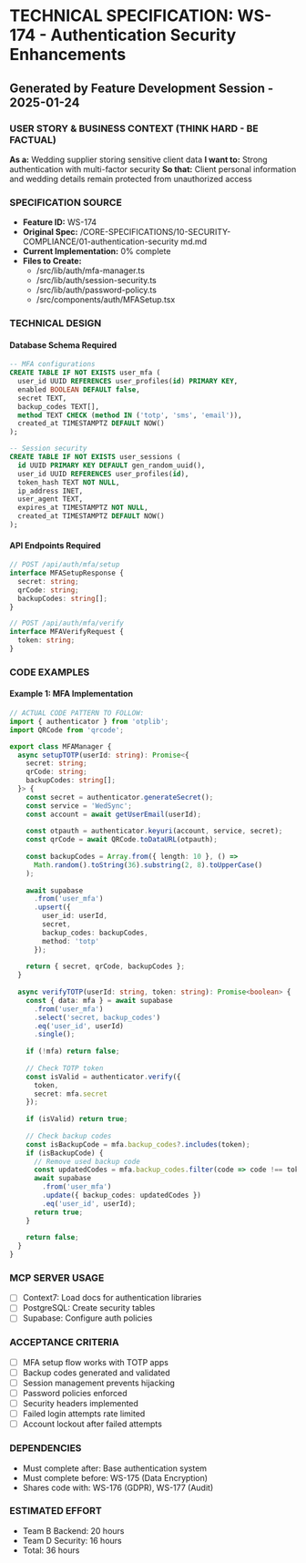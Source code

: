 # TECHNICAL SPECIFICATION: WS-174 - Authentication Security Enhancements
## Generated by Feature Development Session - 2025-01-24

### USER STORY & BUSINESS CONTEXT (THINK HARD - BE FACTUAL)
**As a:** Wedding supplier storing sensitive client data
**I want to:** Strong authentication with multi-factor security
**So that:** Client personal information and wedding details remain protected from unauthorized access

### SPECIFICATION SOURCE
- **Feature ID:** WS-174
- **Original Spec:** /CORE-SPECIFICATIONS/10-SECURITY-COMPLIANCE/01-authentication-security md.md
- **Current Implementation:** 0% complete
- **Files to Create:**
  - /src/lib/auth/mfa-manager.ts
  - /src/lib/auth/session-security.ts
  - /src/lib/auth/password-policy.ts
  - /src/components/auth/MFASetup.tsx

### TECHNICAL DESIGN

#### Database Schema Required
```sql
-- MFA configurations
CREATE TABLE IF NOT EXISTS user_mfa (
  user_id UUID REFERENCES user_profiles(id) PRIMARY KEY,
  enabled BOOLEAN DEFAULT false,
  secret TEXT,
  backup_codes TEXT[],
  method TEXT CHECK (method IN ('totp', 'sms', 'email')),
  created_at TIMESTAMPTZ DEFAULT NOW()
);

-- Session security
CREATE TABLE IF NOT EXISTS user_sessions (
  id UUID PRIMARY KEY DEFAULT gen_random_uuid(),
  user_id UUID REFERENCES user_profiles(id),
  token_hash TEXT NOT NULL,
  ip_address INET,
  user_agent TEXT,
  expires_at TIMESTAMPTZ NOT NULL,
  created_at TIMESTAMPTZ DEFAULT NOW()
);
```

#### API Endpoints Required
```typescript
// POST /api/auth/mfa/setup
interface MFASetupResponse {
  secret: string;
  qrCode: string;
  backupCodes: string[];
}

// POST /api/auth/mfa/verify
interface MFAVerifyRequest {
  token: string;
}
```

### CODE EXAMPLES

#### Example 1: MFA Implementation
```typescript
// ACTUAL CODE PATTERN TO FOLLOW:
import { authenticator } from 'otplib';
import QRCode from 'qrcode';

export class MFAManager {
  async setupTOTP(userId: string): Promise<{
    secret: string;
    qrCode: string;
    backupCodes: string[];
  }> {
    const secret = authenticator.generateSecret();
    const service = 'WedSync';
    const account = await getUserEmail(userId);
    
    const otpauth = authenticator.keyuri(account, service, secret);
    const qrCode = await QRCode.toDataURL(otpauth);
    
    const backupCodes = Array.from({ length: 10 }, () => 
      Math.random().toString(36).substring(2, 8).toUpperCase()
    );
    
    await supabase
      .from('user_mfa')
      .upsert({
        user_id: userId,
        secret,
        backup_codes: backupCodes,
        method: 'totp'
      });
    
    return { secret, qrCode, backupCodes };
  }
  
  async verifyTOTP(userId: string, token: string): Promise<boolean> {
    const { data: mfa } = await supabase
      .from('user_mfa')
      .select('secret, backup_codes')
      .eq('user_id', userId)
      .single();
    
    if (!mfa) return false;
    
    // Check TOTP token
    const isValid = authenticator.verify({
      token,
      secret: mfa.secret
    });
    
    if (isValid) return true;
    
    // Check backup codes
    const isBackupCode = mfa.backup_codes?.includes(token);
    if (isBackupCode) {
      // Remove used backup code
      const updatedCodes = mfa.backup_codes.filter(code => code !== token);
      await supabase
        .from('user_mfa')
        .update({ backup_codes: updatedCodes })
        .eq('user_id', userId);
      return true;
    }
    
    return false;
  }
}
```

### MCP SERVER USAGE
- [ ] Context7: Load docs for authentication libraries
- [ ] PostgreSQL: Create security tables
- [ ] Supabase: Configure auth policies

### ACCEPTANCE CRITERIA
- [ ] MFA setup flow works with TOTP apps
- [ ] Backup codes generated and validated
- [ ] Session management prevents hijacking
- [ ] Password policies enforced
- [ ] Security headers implemented
- [ ] Failed login attempts rate limited
- [ ] Account lockout after failed attempts

### DEPENDENCIES
- Must complete after: Base authentication system
- Must complete before: WS-175 (Data Encryption)
- Shares code with: WS-176 (GDPR), WS-177 (Audit)

### ESTIMATED EFFORT
- Team B Backend: 20 hours
- Team D Security: 16 hours
- Total: 36 hours